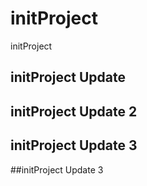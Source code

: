 # initProject
initProject

## initProject Update
## initProject Update 2
## initProject Update 3

##initProject Update 3


